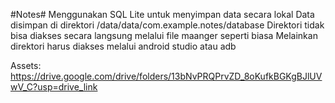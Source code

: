 #Notes#
Menggunakan SQL Lite untuk menyimpan data secara lokal
Data disimpan di direktori /data/data/com.example.notes/database
Direktori tidak bisa diakses secara langsung melalui file maanger seperti biasa
Melainkan direktori harus diakses melalui android studio atau adb

Assets: https://drive.google.com/drive/folders/13bNvPRQPrvZD_8oKufkBGKgBJlUVwV_C?usp=drive_link
